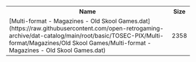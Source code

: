 <table>
<tr><th>Name</th><th>Size</th></tr>
<tr><td>[Multi-format - Magazines - Old Skool Games.dat](https://raw.githubusercontent.com/open-retrogaming-archive/dat-catalog/main/root/basic/TOSEC-PIX/Multi-format/Magazines/Old Skool Games/Multi-format - Magazines - Old Skool Games.dat)</td><td>2358</td></tr>
</table>
